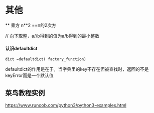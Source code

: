 # 其他

** 乘方 n**2 ==n的2次方

// 向下取整，a//b得到的值为a/b得到的最小整数


#### 认识defaultdict

```
dict =defaultdict( factory_function)
````

defaultdict的作用是在于，当字典里的key不存在但被查找时，返回的不是keyError而是一个默认值

## 菜鸟教程实例

https://www.runoob.com/python3/python3-examples.html

